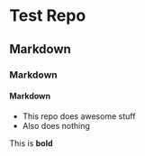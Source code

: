# Test Repo

## Markdown 

### Markdown 

#### Markdown 

* This repo does awesome stuff
* Also does nothing


This is **bold**
